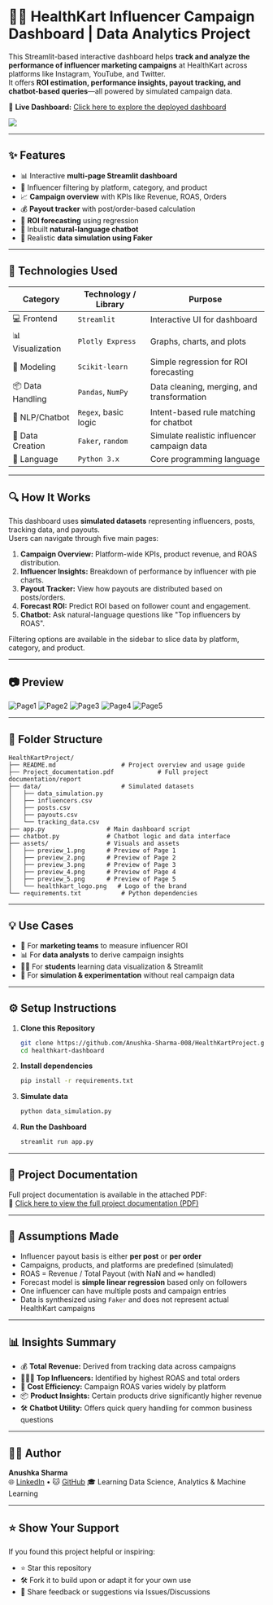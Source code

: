 # 🏋️‍♀️ HealthKart Influencer Campaign Dashboard | Data Analytics Project

This Streamlit-based interactive dashboard helps **track and analyze the performance of influencer marketing campaigns** at HealthKart across platforms like Instagram, YouTube, and Twitter.  
It offers **ROI estimation, performance insights, payout tracking, and chatbot-based queries**—all powered by simulated campaign data.

🔗 **Live Dashboard:** [Click here to explore the deployed dashboard](https://healthkartproject.streamlit.app/)  

<img src="assets/preview_1.png">

---

## ✨ Features

- 📊 Interactive **multi-page Streamlit dashboard**
- 👥 Influencer filtering by platform, category, and product
- 📈 **Campaign overview** with KPIs like Revenue, ROAS, Orders
- 💰 **Payout tracker** with post/order-based calculation
- 🔮 **ROI forecasting** using regression
- 🤖 Inbuilt **natural-language chatbot**
- 🧪 Realistic **data simulation using Faker**

---

## 🧰 Technologies Used

| Category          | Technology / Library      | Purpose                                      |
|------------------|---------------------------|----------------------------------------------|
| 💻 Frontend       | `Streamlit`               | Interactive UI for dashboard                 |
| 📊 Visualization  | `Plotly Express`          | Graphs, charts, and plots                    |
| 🧮 Modeling       | `Scikit-learn`            | Simple regression for ROI forecasting        |
| 📦 Data Handling  | `Pandas`, `NumPy`         | Data cleaning, merging, and transformation   |
| 🤖 NLP/Chatbot    | `Regex`, basic logic      | Intent-based rule matching for chatbot       |
| 🧪 Data Creation  | `Faker`, `random`         | Simulate realistic influencer campaign data  |
| 🐍 Language       | `Python 3.x`              | Core programming language                    |

---

## 🔍 How It Works

This dashboard uses **simulated datasets** representing influencers, posts, tracking data, and payouts.  
Users can navigate through five main pages:

1. **Campaign Overview:** Platform-wide KPIs, product revenue, and ROAS distribution.
2. **Influencer Insights:** Breakdown of performance by influencer with pie charts.
3. **Payout Tracker:** View how payouts are distributed based on posts/orders.
4. **Forecast ROI:** Predict ROI based on follower count and engagement.
5. **Chatbot:** Ask natural-language questions like "Top influencers by ROAS".

Filtering options are available in the sidebar to slice data by platform, category, and product.

---

## 📷 Preview

![Page1](assets/preview_1.png)
![Page2](assets/preview_2.png)
![Page3](assets/preview_3.png)
![Page4](assets/preview_4.png)
![Page5](assets/preview_5.png)

---

## 📁 Folder Structure
```
HealthKartProject/
├── README.md                  # Project overview and usage guide
├── Project_documentation.pdf            # Full project documentation/report
├── data/                      # Simulated datasets
│   ├── data_simulation.py
│   ├── influencers.csv
│   ├── posts.csv
│   ├── payouts.csv
│   └── tracking_data.csv
├── app.py                 # Main dashboard script
├── chatbot.py             # Chatbot logic and data interface
├── assets/                # Visuals and assets
│   ├── preview_1.png      # Preview of Page 1   
│   ├── preview_2.png      # Preview of Page 2   
│   ├── preview_3.png      # Preview of Page 3   
│   ├── preview_4.png      # Preview of Page 4   
│   ├── preview_5.png      # Preview of Page 5   
│   └── healthkart_logo.png   # Logo of the brand
└── requirements.txt           # Python dependencies
```

---

## 💡 Use Cases

- 💼 For **marketing teams** to measure influencer ROI
- 📊 For **data analysts** to derive campaign insights
- 🧑‍💻 For **students** learning data visualization & Streamlit
- 🧪 For **simulation & experimentation** without real campaign data

---

## ⚙️ Setup Instructions

1. **Clone this Repository**
   ```bash
   git clone https://github.com/Anushka-Sharma-008/HealthKartProject.git
   cd healthkart-dashboard
   ```
2. **Install dependencies**
   ```bash
   pip install -r requirements.txt
   ```
3. **Simulate data**
   ```bash
   python data_simulation.py
   ```
4. **Run the Dashboard**
   ```bash
   streamlit run app.py
   ```

---

## 📎 Project Documentation

Full project documentation is available in the attached PDF:  
📄 [Click here to view the full project documentation (PDF)](./Project_documentation.pdf)

---

## 🧾 Assumptions Made

- Influencer payout basis is either **per post** or **per order**
- Campaigns, products, and platforms are predefined (simulated)
- ROAS = Revenue / Total Payout (with NaN and ∞ handled)
- Forecast model is **simple linear regression** based only on followers
- One influencer can have multiple posts and campaign entries
- Data is synthesized using `Faker` and does not represent actual HealthKart campaigns

---

## 📊 Insights Summary

- 💰 **Total Revenue:** Derived from tracking data across campaigns
- 🧑‍🤝‍🧑 **Top Influencers:** Identified by highest ROAS and total orders
- 💸 **Cost Efficiency:** Campaign ROAS varies widely by platform
- 📦 **Product Insights:** Certain products drive significantly higher revenue
- 🛠️ **Chatbot Utility:** Offers quick query handling for common business questions

---

## 🙋‍♀️ Author

**Anushka Sharma**  
🌐 [LinkedIn](https://www.linkedin.com/in/anushkasharma008/) • 🐱 [GitHub](https://github.com/Anushka-Sharma-008) 
🎓 Learning Data Science, Analytics & Machine Learning

---

## ⭐ Show Your Support

If you found this project helpful or inspiring:

- ⭐ Star this repository  
- 🛠️ Fork it to build upon or adapt it for your own use  
- 💬 Share feedback or suggestions via Issues/Discussions
